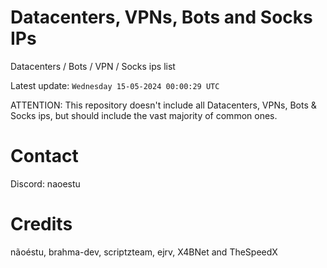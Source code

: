 # Datacenters, VPNs, Bots and Socks IPs
 
Datacenters / Bots / VPN / Socks ips list

Latest update: `Wednesday 15-05-2024 00:00:29 UTC` 

ATTENTION: This repository doesn't include all Datacenters, VPNs, Bots & Socks ips, 
but should include the vast majority of common ones.

# Contact
Discord: naoestu

# Credits
nãoéstu, brahma-dev, scriptzteam, ejrv, X4BNet and TheSpeedX
